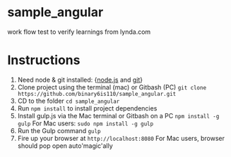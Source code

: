 # sample_angular
work flow test to verify learnings from lynda.com

# Instructions
1. Need node & git installed: {[node.js](http://nodejs.org/) and [git](http://git-scm.com/)}
2. Clone project using the terminal (mac) or Gitbash (PC) `git clone https://github.com/binary6is110/sample_angular.git`
3. CD to the folder `cd sample_angular`
4. Run `npm install` to install project dependencies
5. Install gulp.js via the Mac terminal or Gitbash on a PC `npm install -g gulp`
	For Mac users: `sudo npm install -g gulp`
6. Run the Gulp command `gulp`
7. Fire up your browser at `http://localhost:8080`
	For Mac users, browser should pop open auto'magic'ally